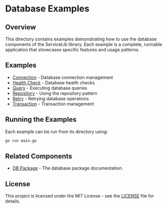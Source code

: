 # Database Examples

## Overview

This directory contains examples demonstrating how to use the database components of the ServiceLib library. Each example is a complete, runnable application that showcases specific features and usage patterns.

## Examples

- [Connection](./connection/README.md) - Database connection management
- [Health Check](./health_check/README.md) - Database health checks
- [Query](./query/README.md) - Executing database queries
- [Repository](./repository/README.md) - Using the repository pattern
- [Retry](./retry/README.md) - Retrying database operations
- [Transaction](./transaction/README.md) - Transaction management

## Running the Examples

Each example can be run from its directory using:

```bash
go run main.go
```

## Related Components

- [DB Package](../../db/README.md) - The database package documentation.

## License

This project is licensed under the MIT License - see the [LICENSE](../../LICENSE) file for details.